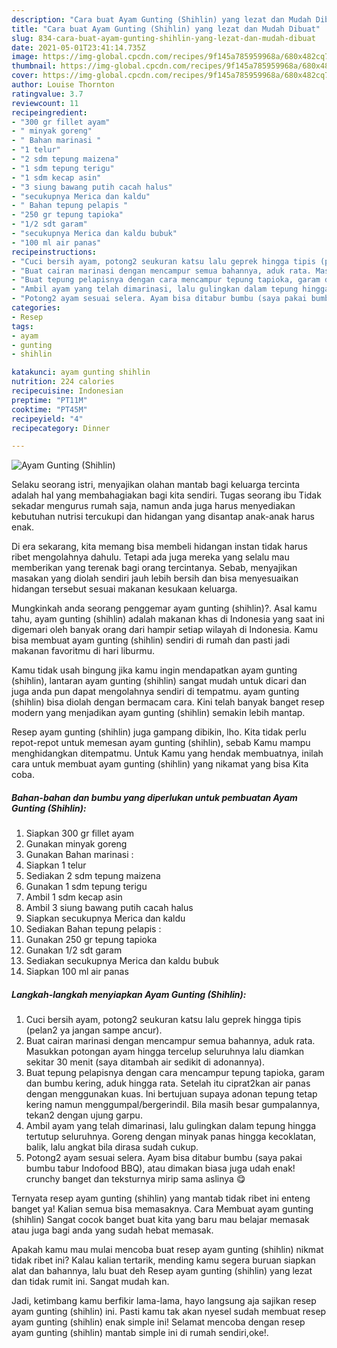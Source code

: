 ```yaml
---
description: "Cara buat Ayam Gunting (Shihlin) yang lezat dan Mudah Dibuat"
title: "Cara buat Ayam Gunting (Shihlin) yang lezat dan Mudah Dibuat"
slug: 834-cara-buat-ayam-gunting-shihlin-yang-lezat-dan-mudah-dibuat
date: 2021-05-01T23:41:14.735Z
image: https://img-global.cpcdn.com/recipes/9f145a785959968a/680x482cq70/ayam-gunting-shihlin-foto-resep-utama.jpg
thumbnail: https://img-global.cpcdn.com/recipes/9f145a785959968a/680x482cq70/ayam-gunting-shihlin-foto-resep-utama.jpg
cover: https://img-global.cpcdn.com/recipes/9f145a785959968a/680x482cq70/ayam-gunting-shihlin-foto-resep-utama.jpg
author: Louise Thornton
ratingvalue: 3.7
reviewcount: 11
recipeingredient:
- "300 gr fillet ayam"
- " minyak goreng"
- " Bahan marinasi "
- "1 telur"
- "2 sdm tepung maizena"
- "1 sdm tepung terigu"
- "1 sdm kecap asin"
- "3 siung bawang putih cacah halus"
- "secukupnya Merica dan kaldu"
- " Bahan tepung pelapis "
- "250 gr tepung tapioka"
- "1/2 sdt garam"
- "secukupnya Merica dan kaldu bubuk"
- "100 ml air panas"
recipeinstructions:
- "Cuci bersih ayam, potong2 seukuran katsu lalu geprek hingga tipis (pelan2 ya jangan sampe ancur)."
- "Buat cairan marinasi dengan mencampur semua bahannya, aduk rata. Masukkan potongan ayam hingga tercelup seluruhnya lalu diamkan sekitar 30 menit (saya ditambah air sedikit di adonannya)."
- "Buat tepung pelapisnya dengan cara mencampur tepung tapioka, garam dan bumbu kering, aduk hingga rata. Setelah itu ciprat2kan air panas dengan menggunakan kuas. Ini bertujuan supaya adonan tepung tetap kering namun menggumpal/bergerindil. Bila masih besar gumpalannya, tekan2 dengan ujung garpu."
- "Ambil ayam yang telah dimarinasi, lalu gulingkan dalam tepung hingga tertutup seluruhnya. Goreng dengan minyak panas hingga kecoklatan, balik, lalu angkat bila dirasa sudah cukup."
- "Potong2 ayam sesuai selera. Ayam bisa ditabur bumbu (saya pakai bumbu tabur Indofood BBQ), atau dimakan biasa juga udah enak! crunchy banget dan teksturnya mirip sama aslinya 😋"
categories:
- Resep
tags:
- ayam
- gunting
- shihlin

katakunci: ayam gunting shihlin 
nutrition: 224 calories
recipecuisine: Indonesian
preptime: "PT11M"
cooktime: "PT45M"
recipeyield: "4"
recipecategory: Dinner

---
```



![Ayam Gunting (Shihlin)](https://img-global.cpcdn.com/recipes/9f145a785959968a/680x482cq70/ayam-gunting-shihlin-foto-resep-utama.jpg)

Selaku seorang istri, menyajikan olahan mantab bagi keluarga tercinta adalah hal yang membahagiakan bagi kita sendiri. Tugas seorang ibu Tidak sekadar mengurus rumah saja, namun anda juga harus menyediakan kebutuhan nutrisi tercukupi dan hidangan yang disantap anak-anak harus enak.

Di era  sekarang, kita memang bisa membeli hidangan instan tidak harus ribet mengolahnya dahulu. Tetapi ada juga mereka yang selalu mau memberikan yang terenak bagi orang tercintanya. Sebab, menyajikan masakan yang diolah sendiri jauh lebih bersih dan bisa menyesuaikan hidangan tersebut sesuai makanan kesukaan keluarga. 



Mungkinkah anda seorang penggemar ayam gunting (shihlin)?. Asal kamu tahu, ayam gunting (shihlin) adalah makanan khas di Indonesia yang saat ini digemari oleh banyak orang dari hampir setiap wilayah di Indonesia. Kamu bisa membuat ayam gunting (shihlin) sendiri di rumah dan pasti jadi makanan favoritmu di hari liburmu.

Kamu tidak usah bingung jika kamu ingin mendapatkan ayam gunting (shihlin), lantaran ayam gunting (shihlin) sangat mudah untuk dicari dan juga anda pun dapat mengolahnya sendiri di tempatmu. ayam gunting (shihlin) bisa diolah dengan bermacam cara. Kini telah banyak banget resep modern yang menjadikan ayam gunting (shihlin) semakin lebih mantap.

Resep ayam gunting (shihlin) juga gampang dibikin, lho. Kita tidak perlu repot-repot untuk memesan ayam gunting (shihlin), sebab Kamu mampu menghidangkan ditempatmu. Untuk Kamu yang hendak membuatnya, inilah cara untuk membuat ayam gunting (shihlin) yang nikamat yang bisa Kita coba.

<!--inarticleads1-->

##### Bahan-bahan dan bumbu yang diperlukan untuk pembuatan Ayam Gunting (Shihlin):

1. Siapkan 300 gr fillet ayam
1. Gunakan  minyak goreng
1. Gunakan  Bahan marinasi :
1. Siapkan 1 telur
1. Sediakan 2 sdm tepung maizena
1. Gunakan 1 sdm tepung terigu
1. Ambil 1 sdm kecap asin
1. Ambil 3 siung bawang putih cacah halus
1. Siapkan secukupnya Merica dan kaldu
1. Sediakan  Bahan tepung pelapis :
1. Gunakan 250 gr tepung tapioka
1. Gunakan 1/2 sdt garam
1. Sediakan secukupnya Merica dan kaldu bubuk
1. Siapkan 100 ml air panas




<!--inarticleads2-->

##### Langkah-langkah menyiapkan Ayam Gunting (Shihlin):

1. Cuci bersih ayam, potong2 seukuran katsu lalu geprek hingga tipis (pelan2 ya jangan sampe ancur).
1. Buat cairan marinasi dengan mencampur semua bahannya, aduk rata. Masukkan potongan ayam hingga tercelup seluruhnya lalu diamkan sekitar 30 menit (saya ditambah air sedikit di adonannya).
1. Buat tepung pelapisnya dengan cara mencampur tepung tapioka, garam dan bumbu kering, aduk hingga rata. Setelah itu ciprat2kan air panas dengan menggunakan kuas. Ini bertujuan supaya adonan tepung tetap kering namun menggumpal/bergerindil. Bila masih besar gumpalannya, tekan2 dengan ujung garpu.
1. Ambil ayam yang telah dimarinasi, lalu gulingkan dalam tepung hingga tertutup seluruhnya. Goreng dengan minyak panas hingga kecoklatan, balik, lalu angkat bila dirasa sudah cukup.
1. Potong2 ayam sesuai selera. Ayam bisa ditabur bumbu (saya pakai bumbu tabur Indofood BBQ), atau dimakan biasa juga udah enak! crunchy banget dan teksturnya mirip sama aslinya 😋




Ternyata resep ayam gunting (shihlin) yang mantab tidak ribet ini enteng banget ya! Kalian semua bisa memasaknya. Cara Membuat ayam gunting (shihlin) Sangat cocok banget buat kita yang baru mau belajar memasak atau juga bagi anda yang sudah hebat memasak.

Apakah kamu mau mulai mencoba buat resep ayam gunting (shihlin) nikmat tidak ribet ini? Kalau kalian tertarik, mending kamu segera buruan siapkan alat dan bahannya, lalu buat deh Resep ayam gunting (shihlin) yang lezat dan tidak rumit ini. Sangat mudah kan. 

Jadi, ketimbang kamu berfikir lama-lama, hayo langsung aja sajikan resep ayam gunting (shihlin) ini. Pasti kamu tak akan nyesel sudah membuat resep ayam gunting (shihlin) enak simple ini! Selamat mencoba dengan resep ayam gunting (shihlin) mantab simple ini di rumah sendiri,oke!.

